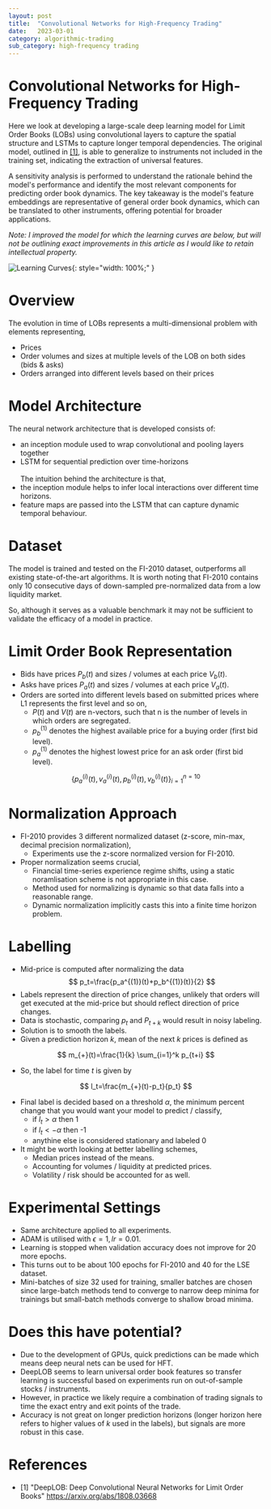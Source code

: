 ```yaml
---
layout: post
title:  "Convolutional Networks for High-Frequency Trading"
date:   2023-03-01
category: algorithmic-trading
sub_category: high-frequency trading
---
```


# Convolutional Networks for High-Frequency Trading
<p>Here we look at developing a large-scale deep learning model for Limit Order Books (LOBs) using convolutional layers to capture the spatial structure and LSTMs to capture longer temporal dependencies. The original model, outlined in <a href="#appendix">[1]</a>, is able to generalize to instruments not included in the training set, indicating the extraction of universal features.</p>
<p>A sensitivity analysis is performed to understand the rationale behind the model's performance and identify the most relevant components for predicting order book dynamics. The key takeaway is the model's feature embeddings are representative of general order book dynamics, which can be translated to other instruments, offering potential for broader applications.</p>
<p><i>Note: I improved the model for which the learning curves are below, but will not be outlining exact improvements in this article as I would like to retain intellectual property.</i></p>

![Learning Curves]({{site.baseurl}}/assets/img/deep-lob-learning-curves.png){: style="width: 100%;" }

# Overview
The evolution in time of LOBs represents a multi-dimensional problem with elements representing,
- Prices
- Order volumes and sizes at multiple levels of the LOB on both sides (bids & asks)
- Orders arranged into different levels based on their prices

# Model Architecture
The neural network architecture that is developed consists of:
- an inception module used to wrap convolutional and pooling layers together
- LSTM for sequential prediction over time-horizons
<br><br>
The intuition behind the architecture is that,
- the inception module helps to infer local interactions over different time horizons.
- feature maps are passed into the LSTM that can capture dynamic temporal behaviour.

# Dataset
<p>The model is trained and tested on the FI-2010 dataset, outperforms all existing state-of-the-art algorithms. It is worth noting that FI-2010 contains only 10 consecutive days of down-sampled pre-normalized data from a low liquidity market.</p>
<p>So, although it serves as a valuable benchmark it may not be sufficient to validate the efficacy of a model in practice.</p>

# Limit Order Book Representation
- Bids have prices $P_b(t)$ and sizes / volumes at each price $V_b(t)$.
- Asks have prices $P_a(t)$ and sizes / volumes at each price $V_a(t)$.
- Orders are sorted into different levels based on submitted prices where L1 represents the first level and so on,
	- $P(t)$ and $V(t)$ are n-vectors, such that n is the number of levels in which orders are segregated. 
	- $p_b^{(1)}$ denotes the highest available price for a buying order (first bid level).
	- $p_a^{(1)}$ denotes the highest lowest price for an ask order (first bid level).

$$
\{p_a^{(i)}(t), v_a^{(i)}(t), p_b^{(i)}(t), v_b^{(i)}(t)\}_{i=1}^{n=10}
$$

# Normalization Approach
- FI-2010 provides 3 different normalized dataset (z-score, min-max, decimal precision normalization),
	- Experiments use the z-score normalized version for FI-2010.
- Proper normalization seems crucial,
	- Financial time-series experience regime shifts, using a static noramlisation scheme is not appropriate in this case.
	- Method used for normalizing is dynamic so that data falls into a reasonable range.
	- Dynamic normalization implicitly casts this into a finite time horizon problem.

# Labelling
- Mid-price is computed after normalizing the data
$$
p_t=\frac{p_a^{(1)}(t)+p_b^{(1)}(t)}{2}
$$
- Labels represent the direction of price changes, unlikely that orders will get executed at the mid-price but should reflect direction of price changes.
- Data is stochastic, comparing $p_t$ and $P_{t+k}$ would result in noisy labeling.
- Solution is to smooth the labels.
- Given a prediction horizon *k*, mean of the next *k* prices is defined as 

$$
m_{+}(t)=\frac{1}{k} \sum_{i=1}^k p_{t+i}
$$

- So, the label for time *t* is given by

$$
l_t=\frac{m_{+}(t)-p_t}{p_t}
$$

- Final label is decided based on a threshold $\alpha$, the minimum percent change that you would want your model to predict / classify,
	- if $l_t \gt \alpha$ then 1
	- if $l_t \lt -\alpha$ then -1
	- anythine else is considered stationary and labeled 0
- It might be worth looking at better labelling schemes, 
	- Median prices instead of the means.
	- Accounting for volumes / liquidity at predicted prices.
	- Volatility / risk should be accounted for as well.

# Experimental Settings
- Same architecture applied to all experiments.
- ADAM is utilised with $\epsilon = 1, lr = 0.01$.
- Learning is stopped when validation accuracy does not improve for 20 more epochs.
- This turns out to be about 100 epochs for FI-2010 and 40 for the LSE dataset.
- Mini-batches of size 32 used for training, smaller batches are chosen since large-batch methods tend to converge to narrow deep minima for trainings but small-batch methods converge to shallow broad minima.

# Does this have potential?
- Due to the development of GPUs, quick predictions can be made which means deep neural nets can be used for HFT.
- DeepLOB seems to learn universal order book features so transfer learning is successful based on experiments run on out-of-sample stocks / instruments.
- However, in practice we likely require a combination of trading signals to time the exact entry and exit points of the trade.
- Accuracy is not great on longer prediction horizons (longer horizon here refers to higher values of *k* used in the labels), but signals are more robust in this case.

# References
<a id="appendix"></a>
- [1] "DeepLOB: Deep Convolutional Neural Networks for Limit Order Books" <a href="https://arxiv.org/abs/1808.03668">https://arxiv.org/abs/1808.03668</a>
